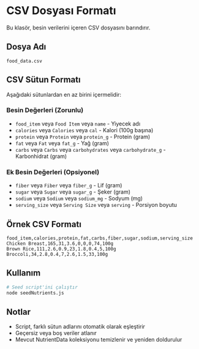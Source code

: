 # CSV Dosyası Formatı

Bu klasör, besin verilerini içeren CSV dosyasını barındırır.

## Dosya Adı
`food_data.csv`

## CSV Sütun Formatı
Aşağıdaki sütunlardan en az birini içermelidir:

### Besin Değerleri (Zorunlu)
- `food_item` veya `Food Item` veya `name` - Yiyecek adı
- `calories` veya `Calories` veya `cal` - Kalori (100g başına)
- `protein` veya `Protein` veya `protein_g` - Protein (gram)
- `fat` veya `Fat` veya `fat_g` - Yağ (gram)
- `carbs` veya `Carbs` veya `carbohydrates` veya `carbohydrate_g` - Karbonhidrat (gram)

### Ek Besin Değerleri (Opsiyonel)
- `fiber` veya `Fiber` veya `fiber_g` - Lif (gram)
- `sugar` veya `Sugar` veya `sugar_g` - Şeker (gram)
- `sodium` veya `Sodium` veya `sodium_mg` - Sodyum (mg)
- `serving_size` veya `Serving Size` veya `serving` - Porsiyon boyutu

## Örnek CSV Formatı
```csv
food_item,calories,protein,fat,carbs,fiber,sugar,sodium,serving_size
Chicken Breast,165,31,3.6,0,0,0,74,100g
Brown Rice,111,2.6,0.9,23,1.8,0.4,5,100g
Broccoli,34,2.8,0.4,7,2.6,1.5,33,100g
```

## Kullanım
```bash
# Seed script'ini çalıştır
node seedNutrients.js
```

## Notlar
- Script, farklı sütun adlarını otomatik olarak eşleştirir
- Geçersiz veya boş veriler atlanır
- Mevcut NutrientData koleksiyonu temizlenir ve yeniden doldurulur
